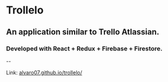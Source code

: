 # Trollelo

## An application similar to Trello Atlassian.
### Developed with React + Redux + Firebase + Firestore.

--

Link: [alvaro07.github.io/trollelo/](https://alvaro07.github.io/trollelo/)

